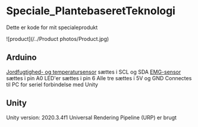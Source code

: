 # Speciale_PlantebaseretTeknologi
Dette er kode for mit specialeprodukt

![product](/../Product photos/Product.jpg)

## Arduino
[Jordfugtighed- og temperatursensor](https://learn.adafruit.com/adafruit-stemma-soil-sensor-i2c-capacitive-moisture-sensor/arduino-test) sættes i SCL og SDA
[EMG-sensor](https://wiki.seeedstudio.com/Grove-EMG_Detector/) sættes i pin A0
LED'er sættes i pin 6
Alle tre sættes i 5V og GND
Connectes til PC for seriel forbindelse med Unity

## Unity
Unity version: 2020.3.4f1
Universal Rendering Pipeline (URP) er brugt
